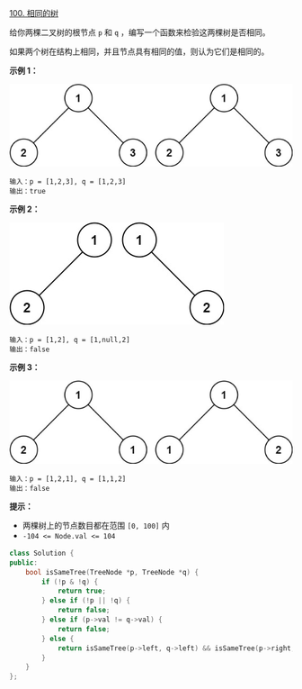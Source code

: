 [100. 相同的树](https://leetcode-cn.com/problems/same-tree/)

给你两棵二叉树的根节点 `p` 和 `q` ，编写一个函数来检验这两棵树是否相同。

如果两个树在结构上相同，并且节点具有相同的值，则认为它们是相同的。

**示例 1：**

![img](../../img/ex1.jpg)

```
输入：p = [1,2,3], q = [1,2,3]
输出：true
```

**示例 2：**

![img](../../img/ex2.jpg)

```
输入：p = [1,2], q = [1,null,2]
输出：false
```

**示例 3：**

![img](../../img/ex3.jpg)

```
输入：p = [1,2,1], q = [1,1,2]
输出：false
```

**提示：**

- 两棵树上的节点数目都在范围 `[0, 100]` 内
- `-104 <= Node.val <= 104`

```cpp
class Solution {
public:
    bool isSameTree(TreeNode *p, TreeNode *q) {
        if (!p & !q) {
            return true;
        } else if (!p || !q) {
            return false;
        } else if (p->val != q->val) {
            return false;
        } else {
            return isSameTree(p->left, q->left) && isSameTree(p->right, q->right);
        }
    }
};
```


